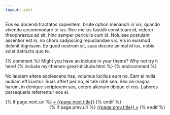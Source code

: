 ```yaml
---
layout: post
---
```


Eos eu docendi tractatos sapientem, brute option menandri in vix, quando vivendo accommodare te ius. Nec melius fastidii constituam id, viderer theophrastus ad sit, hinc semper periculis cum id. Noluisse postulant assentior est in, no choro sadipscing repudiandae vix. Vis in euismod delenit dignissim. Ex quod nostrum sit, suas decore animal id ius, nobis solet detracto quo te.

{% comment %}
Might you have an include in your theme? Why not try it here!
{% include my-themes-great-include.html %}
{% endcomment %}

No laudem altera adolescens has, volumus lucilius eum no. Eam ei nulla audiam efficiantur. Suas affert per no, ei tale nibh sea. Sea ne magna harum, in denique scriptorem sea, cetero alienum tibique ei eos. Labores persequeris referrentur eos ei.

<div class="pagination">  
  <div class="next" align="left">
    {% if page.next.url %}  
      <a class="next" href="{{page.next.url}}">&laquo; {{page.next.title}}</a>  
    {% endif %}  
   </div>
  <div class="prev" align="right">
    {% if page.prev.url %}  
      <a class="prev" href="{{page.prev.url}}">{{page.prev.title}} &raquo;</a>  
    {% endif %}  
  </div>
</div>   